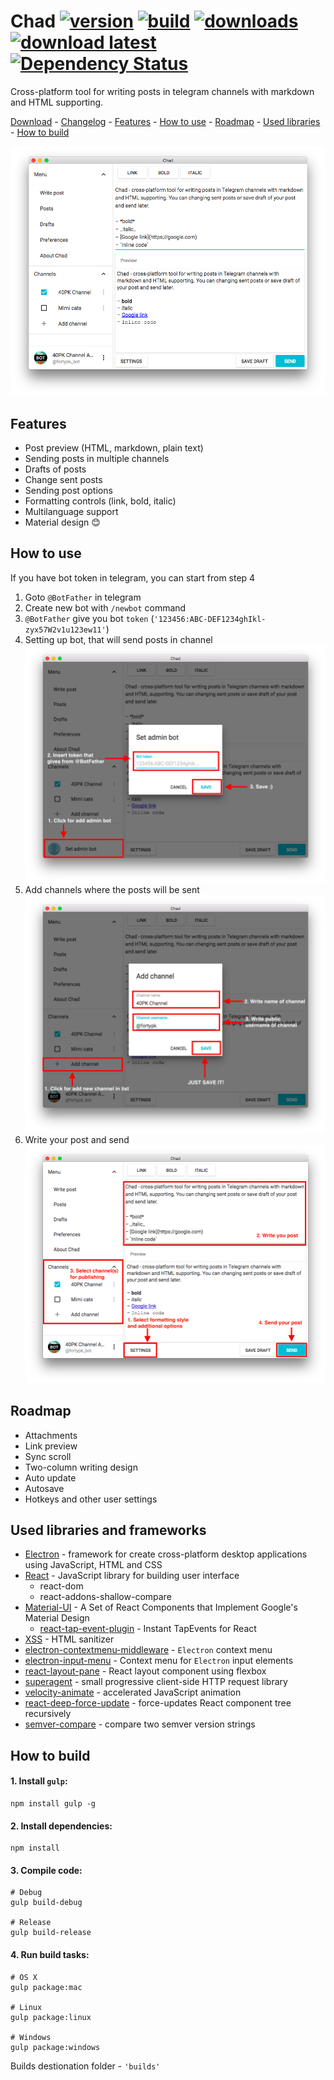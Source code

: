 # Chad [![version](https://img.shields.io/github/release/40PK/Chad.svg?style=flat-square)](https://github.com/40PK/Chad/releases) [![build](https://img.shields.io/circleci/project/40PK/Chad.svg?style=flat-square)](https://circleci.com/gh/40PK/Chad) [![downloads](https://img.shields.io/github/downloads/40PK/Chad/total.svg?style=flat-square)](https://github.com/40PK/Chad/releases) [![download latest](https://img.shields.io/github/downloads/40PK/Chad/latest/total.svg?style=flat-square)](https://github.com/40PK/Chad/releases/latest) [![Dependency Status](https://www.versioneye.com/user/projects/57c2a38c939fc60037ebcb7f/badge.svg?style=flat-square)](https://www.versioneye.com/user/projects/57c2a38c939fc60037ebcb7f)

Cross-platform tool for writing posts in telegram channels with markdown and HTML supporting.

[Download](https://github.com/Perkovec/Chad/releases) - [Changelog](https://github.com/Perkovec/Chad/blob/master/CHANGELOG.md) - [Features](#features) - [How to use](#how-to-use) - [Roadmap](#roadmap) - [Used libraries](#used-libraries-and-frameworks) - [How to build](#how-to-build)

![Main window](images/main.png)

## Features
- Post preview (HTML, markdown, plain text)
- Sending posts in multiple channels
- Drafts of posts
- Change sent posts
- Sending post options
- Formatting controls (link, bold, italic)
- Multilanguage support
- Material design 😊

## How to use
If you have bot token in telegram, you can start from step 4

1. Goto `@BotFather` in telegram
2. Create new bot with `/newbot` command
3. `@BotFather` give you bot `token` (`'123456:ABC-DEF1234ghIkl-zyx57W2v1u123ew11'`)
4. Setting up bot, that will send posts in channel ![Setup bot](images/step4.png)
5. Add channels where the posts will be sent ![Add channel](images/step5.png)
6. Write your post and send ![Write and send post](images/step6.png)

## Roadmap
- Attachments
- Link preview
- Sync scroll
- Two-column writing design
- Auto update
- Autosave
- Hotkeys and other user settings

## Used libraries and frameworks
- [Electron](http://electron.atom.io/) - framework for create cross-platform desktop applications using JavaScript, HTML and CSS
- [React](https://facebook.github.io/react/) - JavaScript library for building user interface
  - react-dom
  - react-addons-shallow-compare
- [Material-UI](http://www.material-ui.com) - A Set of React Components that Implement Google's Material Design
  - [react-tap-event-plugin](https://github.com/zilverline/react-tap-event-plugin) - Instant TapEvents for React
- [XSS](https://github.com/leizongmin/js-xss) - HTML sanitizer
- [electron-contextmenu-middleware](https://github.com/parro-it/electron-contextmenu-middleware) - `Electron` context menu
- [electron-input-menu](https://github.com/parro-it/electron-input-menu) - Context menu for `Electron` input elements
- [react-layout-pane](https://github.com/tomkp/react-layout-pane) - React layout component using flexbox
- [superagent](https://github.com/visionmedia/superagent) - small progressive client-side HTTP request library
- [velocity-animate](https://github.com/julianshapiro/velocity) - accelerated JavaScript animation
- [react-deep-force-update](https://github.com/gaearon/react-deep-force-update) - force-updates React component tree recursively
- [semver-compare](https://github.com/substack/semver-compare) - compare two semver version strings


## How to build
#### 1. Install `gulp`:
```
npm install gulp -g
```
#### 2. Install dependencies:
```
npm install
```
#### 3. Compile code:
```
# Debug
gulp build-debug

# Release
gulp build-release
```
#### 4. Run build tasks:
```
# OS X
gulp package:mac

# Linux
gulp package:linux

# Windows
gulp package:windows
```
Builds destionation folder - `'builds'`
